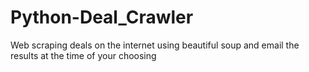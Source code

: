# Python-Deal_Crawler
Web scraping deals on the internet using beautiful soup and email the results at the time of your choosing
